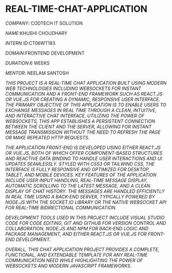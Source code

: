 # REAL-TIME-CHAT-APPLICATION

*COMPANY*: CODTECH IT SOLUTION

*NAME*:KHUSHI CHOUDHARY

*INTERN ID*:CT06WT183

*DOMAIN*:FRONTEND DEVELOPMENT

*DURATION*:6 WEEKS

*MENTOR*: NEELAM SANTOSH

*THIS PROJECT IS A REAL-TIME CHAT APPLICATION BUILT USING MODERN WEB TECHNOLOGIES INCLUDING WEBSOCKETS FOR INSTANT COMMUNICATION AND A FRONT-END FRAMEWORK SUCH AS REACT.JS OR VUE.JS FOR CREATING A DYNAMIC, RESPONSIVE USER INTERFACE. THE PRIMARY OBJECTIVE OF THIS APPLICATION IS TO ENABLE USERS TO EXCHANGE MESSAGES IN REAL TIME THROUGH A CLEAN, INTUITIVE, AND INTERACTIVE CHAT INTERFACE. UTILIZING THE POWER OF WEBSOCKETS, THIS APP ESTABLISHES A PERSISTENT CONNECTION BETWEEN THE CLIENT AND THE SERVER, ALLOWING FOR INSTANT MESSAGE TRANSMISSION WITHOUT THE NEED TO REFRESH THE PAGE OR MAKE REPEATED HTTP REQUESTS.*

*THE APPLICATION FRONT-END IS DEVELOPED USING EITHER REACT.JS OR VUE.JS, BOTH OF WHICH OFFER COMPONENT-BASED STRUCTURES AND REACTIVE DATA BINDING TO HANDLE USER INTERACTIONS AND UI UPDATES SEAMLESSLY. STYLED WITH CSS3 OR TAILWIND CSS, THE INTERFACE IS FULLY RESPONSIVE AND OPTIMIZED FOR DESKTOP, TABLET, AND MOBILE DEVICES. KEY FEATURES OF THE APPLICATION INCLUDE USER INPUT HANDLING, REAL-TIME MESSAGE DISPLAY, AUTOMATIC SCROLLING TO THE LATEST MESSAGE, AND A CLEAN DISPLAY OF CHAT HISTORY. THE MESSAGES ARE HANDLED EFFICIENTLY IN REAL TIME USING A BACK-END SERVER, TYPICALLY POWERED BY NODE.JS WITH THE SOCKET.IO LIBRARY OR THE NATIVE WEBSOCKET API FOR REAL-TIME BIDIRECTIONAL COMMUNICATION.*

*DEVELOPMENT TOOLS USED IN THIS PROJECT INCLUDE VISUAL STUDIO CODE FOR CODE EDITING, GIT AND GITHUB FOR VERSION CONTROL AND COLLABORATION, NODE.JS AND NPM FOR BACK-END LOGIC AND PACKAGE MANAGEMENT, AND EITHER REACT.JS OR VUE.JS FOR FRONT-END DEVELOPMENT.*

*OVERALL, THIS CHAT APPLICATION PROJECT PROVIDES A COMPLETE, FUNCTIONAL, AND EXTENDABLE TEMPLATE FOR ANY REAL-TIME COMMUNICATION NEED WHILE HIGHLIGHTING THE POWER OF WEBSOCKETS AND MODERN JAVASCRIPT FRAMEWORKS.*
